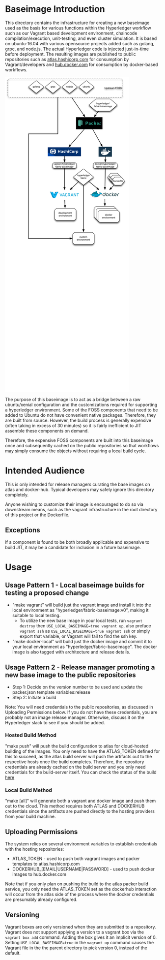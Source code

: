 # Baseimage Introduction
This directory contains the infrastructure for creating a new baseimage used as the basis for various functions within the Hyperledger workflow such as our Vagrant based development environment, chaincode compilation/execution, unit-testing, and even cluster simulation. It is based on ubuntu-16.04 with various opensource projects added such as golang, grpc, and node.js. The actual Hyperledger code is injected just-in-time before deployment.  The resulting images are published to public repositories such as [atlas.hashicorp.com](https://atlas.hashicorp.com/hyperledger/boxes/fabric-baseimage) for consumption by Vagrant/developers and [hub.docker.com](https://hub.docker.com/r/hyperledger/fabric-baseimage/) for consumption by docker-based workflows.

![Baseimage Architectural Overview](./images/packer-overview.png)

The purpose of this baseimage is to act as a bridge between a raw ubuntu/xenial configuration and the customizations required for supporting a hyperledger environment.  Some of the FOSS components that need to be added to Ubuntu do not have convenient native packages.  Therefore, they are built from source.  However, the build process is generally expensive (often taking in excess of 30 minutes) so it is fairly inefficient to JIT assemble these components on demand.

Therefore, the expensive FOSS components are built into this baseimage once and subsequently cached on the public repositories so that workflows may simply consume the objects without requiring a local build cycle.

# Intended Audience
This is only intended for release managers curating the base images on atlas and docker-hub.  Typical developers may safely ignore this directory completely.

Anyone wishing to customize their image is encouraged to do so via downstream means, such as the vagrant infrastructure in the root directory of this project or the Dockerfile.

## Exceptions

If a component is found to be both broadly applicable and expensive to build JIT, it may be a candidate for inclusion in a future baseimage.

# Usage

## Usage Pattern 1 - Local baseimage builds for testing a proposed change

* "make vagrant" will build just the vagrant image and install it into the local environment as "hyperledger/fabric-baseimage:v0", making it suitable to local testing.
  * To utilize the new base image in your local tests, run `vagrant destroy` then `USE_LOCAL_BASEIMAGE=true vagrant up`, also preface `vagrant ssh` as `USE_LOCAL_BASEIMAGE=true vagrant ssh` or simply export that variable, or Vagrant will fail to find the ssh key.
* "make docker-local" will build just the docker image and commit it to your local environment as "hyperledger/fabric-baseimage". The docker image is also tagged with architecture and release details.

## Usage Pattern 2 - Release manager promoting a new base image to the public repositories

- Step 1: Decide on the version number to be used and update the packer.json template variables:release
- Step 2: Initiate a build

Note: You will need credentials to the public repositories, as discussed in Uploading Permissions below.  If you do not have these credentials, you are probably not an image release manager.  Otherwise, discuss it on the Hyperledger slack to see if you should be added.

### Hosted Build Method

"make push" will push the build configuration to atlas for cloud-hosted building of the images.  You only need to have the ATLAS_TOKEN defined for this to succeed, as the atlas build server will push the artifacts out to the respective hosts once the build completes.  Therefore, the repository credentials are already cached on the build server and you only need credentials for the build-server itself.  You can check the status of the build [here](https://atlas.hashicorp.com/hyperledger/build-configurations/baseimage/)

### Local Build Method

"make [all]" will generate both a vagrant and docker image and push them out to the cloud.   This method requires both ATLAS and DOCKERHUB credentials since the artifacts are pushed directly to the hosting providers from your build machine.

## Uploading Permissions

The system relies on several environment variables to establish credentials with the hosting repositories:

* ATLAS_TOKEN - used to push both vagrant images and packer templates to atlas.hashicorp.com
* DOCKERHUB_[EMAIL|USERNAME|PASSWORD] - used to push docker images to hub.docker.com

Note that if you only plan on pushing the build to the atlas packer build service, you only need the ATLAS_TOKEN set as the dockerhub interaction will occur from the atlas side of the process where the docker credentials are presumably already configured.

## Versioning

Vagrant boxes are only versioned when they are submitted to a repository.  Vagrant does not support applying a version to a vagrant box via the `vagrant box add` command.  Adding the box gives it an implicit version of 0.  Setting `USE_LOCAL_BASEIMAGE=true` in the `vagrant up` command causes the Vagrant file in the the parent directory to pick version 0, instead of the default.

